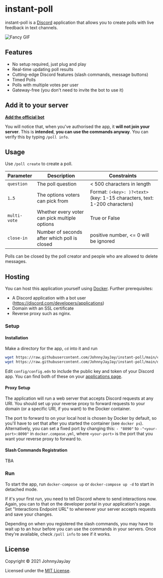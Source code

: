 # instant-poll

instant-poll is a [Discord](https://discord.com) application that allows you to create polls with live feedback in text channels. 

![Fancy GIF](https://cdn.discordapp.com/attachments/649255956844118016/850806779256373318/ezgif.com-gif-maker.gif)

## Features
- No setup required, just plug and play
- Real-time updating poll results
- Cutting-edge Discord features (slash commands, message buttons)
- Timed Polls
- Polls with multiple votes per user
- Gateway-free (you don't need to invite the bot to use it)

## Add it to your server

[**Add the official bot**](https://discord.com/oauth2/authorize?client_id=489108697864470531&scope=applications.commands)

You will notice that, when you've authorised the app, it **will not join your server**. This is **intended**, **you can use the commands anyway**.
You can verify this by typing `/poll info`.

## Usage
Use `/poll create` to create a poll. 

| Parameter    | Description                                   | Constraints                                                               |
|--------------|-----------------------------------------------|---------------------------------------------------------------------------|
| `question`   | The poll question                             | < 500 characters in length                                                |
| `1`..`5`     | The options voters can pick from              | Format: `(<key>: )?<text>` (key: 1-15 characters, text: 1-200 characters) |
| `multi-vote` | Whether every voter can pick multiple options | True or False                                                             |
| `close-in`   | Number of seconds after which poll is closed  | positive number, <= 0 will be ignored                                     |

Polls can be closed by the poll creator and people who are allowed to delete messages.

## Hosting
You can host this application yourself using [Docker](https://docker.com). Further prerequisites:
- A Discord application with a bot user (https://discord.com/developers/applications)
- Domain with an SSL certificate
- Reverse proxy such as nginx.

### Setup

#### Installation
Make a directory for the app, `cd` into it and run

``` bash
wget https://raw.githubusercontent.com/JohnnyJayJay/instant-poll/main/config/config.edn.template -O config/config.edn
wget https://raw.githubusercontent.com/JohnnyJayJay/instant-poll/main/docker-compose.yml
```

Edit `config/config.edn` to include the public key and token of your Discord app. You can find both of these on your [applications page](https://discord.com/developers/applications).

#### Proxy Setup
The application will run a web server that accepts Discord requests at any URI. You should set up your reverse proxy to forward requests to your domain
(or a specific URI, if you want) to the Docker container.

The port to forward to on your local host is chosen by Docker by default, so you'll have to set that after you started the container (see `docker ps`). 
Alternatively, you can set a fixed port by changing this: `- "8090"` to `-"<your-port>:8090"` in `docker.compose.yml`, where `<your-port>` is the
port that you want your reverse proxy to forward to.

#### Slash Commands Registration
TBA

### Run

To start the app, run `docker-compose up` or `docker-compose up -d` to start in detached mode.

If it's your first run, you need to tell Discord where to send interactions now. Again, you can to that on the developer portal in your application's page. Set "Interactions Endpoint URL" to whereever your server accepts requests and save your changes.

Depending on when you registered the slash commands, you may have to wait up to an hour before you can use the commands in your servers. Once they're available, check `/poll info` to see if it works.

## License

Copyright © 2021 JohnnyJayJay

Licensed under the [MIT License](./LICENSE).
